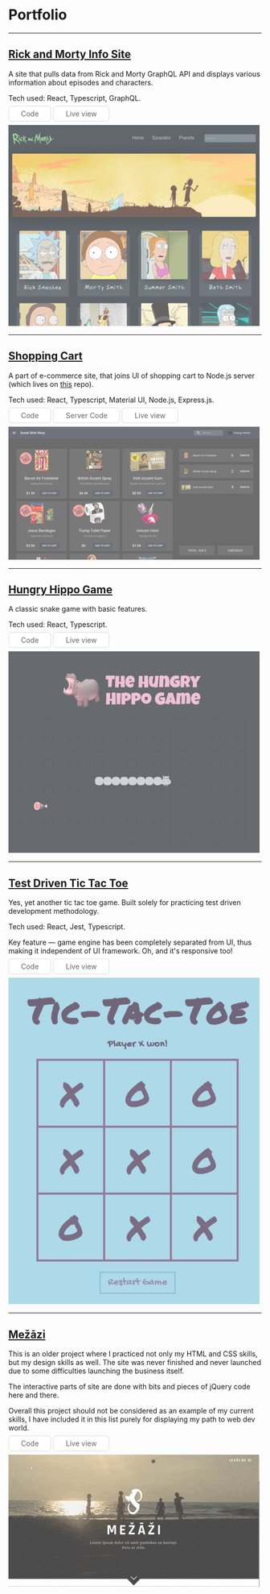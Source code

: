 <style>
.btn {
  background-color:#ffffff;
  border-radius:6px;
  border:1px solid #dcdcdc;
  color: #666666;
  padding:6px 24px;
  text-decoration:none;
}
.btn:hover {
  background-color:#f6f6f6;
  text-decoration:none;
}
.img-link img {
  opacity: .7;
  transition: .3s ease-in;
}
.img-link:hover img {
  opacity: 1;
}
</style>

# Portfolio

---

## [Rick and Morty Info Site](https://github.com/mnemosx/rick-and-morty-api-with-graphQL)

A site that pulls data from Rick and Morty GraphQL API and displays various information about episodes and characters.  

Tech used: React, Typescript, GraphQL.  

<a class="btn" href="https://github.com/mnemosx/rick-and-morty-api-with-graphQL" >Code</a>
<a class="btn" href="https://graphql-with-rick-and-morty.netlify.com/" >Live view</a>

<a class="img-link" href="https://graphql-with-rick-and-morty.netlify.com/">
  <img src="images/rickandmorty.png?raw=true"/>
</a>

---

## [Shopping Cart](https://github.com/mnemosx/react-shopping-cart)

A part of e-commerce site, that joins UI of shopping cart to Node.js server (which lives on [this](https://github.com/mnemosx/react-shopping-cart) repo).  

Tech used: React, Typescript, Material UI, Node.js, Express.js.  

<a class="btn" href="https://github.com/mnemosx/react-shopping-cart" >Code</a>
<a class="btn" href="https://github.com/mnemosx/shopping-cart-backend" >Server Code</a>
<a class="btn" href="https://dumbsheetshop.netlify.com/" >Live view</a>

<a class="img-link" href="https://dumbsheetshop.netlify.com/" >
  <img src="images/shop.png?raw=true"/>
</a>

---

## [Hungry Hippo Game](https://github.com/mnemosx/hungry-hippo)

A classic snake game with basic features.  

Tech used: React, Typescript.  

<a class="btn" href="https://github.com/mnemosx/hungry-hippo" >Code</a>
<a class="btn" href="https://hungry-hippo-react.herokuapp.com" >Live view</a>

<a class="img-link" href="https://dumbsheetshop.netlify.com/" >
  <img src="images/hungryhippo.png?raw=true"/>
</a>

---

## [Test Driven Tic Tac Toe](https://github.com/mnemosx/react-tictactoe)

Yes, yet another tic tac toe game. Built solely for practicing test driven development methodology.  

Tech used: React, Jest, Typescript.  

Key feature — game engine has been completely separated from UI, thus making it independent of UI framework. Oh, and it's responsive too!  

<a class="btn" href="https://github.com/mnemosx/react-tictactoe" >Code</a>
<a class="btn" href="https://totallynotjustanothertictactoe.netlify.com/" >Live view</a>

<a class="img-link" href="https://totallynotjustanothertictactoe.netlify.com/" >
  <img src="images/ttt.png?raw=true"/>
</a>

---

## [Mežāzi](https://github.com/mnemosx/mezazi)

This is an older project where I practiced not only my HTML and CSS skills, but my design skills as well. The site was never finished and never launched due to some difficulties launching the business itself.  

The interactive parts of site are done with bits and pieces of jQuery code here and there.  

Overall this project should not be considered as an example of my current skills, I have included it in this list purely for displaying my path to web dev world.

<a class="btn" href="https://github.com/mnemosx/mezazi" >Code</a>
<a class="btn" href="https://mnemosx.github.io/mezazi/" >Live view</a>

<a class="img-link" href="https://mnemosx.github.io/mezazi/" >
  <img src="images/mezazi.gif?raw=true"/>
</a>
